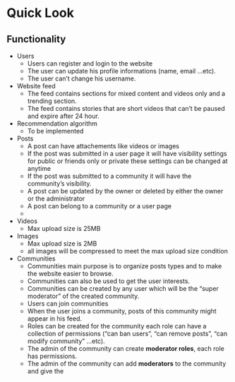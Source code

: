 # Quick Look

## Functionality
- Users
    - Users can register and login to the website
    - The user can update his profile informations (name, email …etc).
    - The user can’t change his username.
- Website feed
    - The feed contains sections for mixed content and videos only and a trending section.
    - The feed contains stories that  are short videos that can’t be paused and expire after 24 hour.
- Recommendation algorithm
    - To be implemented
- Posts
    - A post can have attachements like videos or images
    - If the post was submitted in a user page it will have visibility settings for public or friends only or private these settings can be changed at anytime
    - If the post was submitted to a community it will have the community’s visibility.
    - A post can be updated by the owner or deleted by either the owner or the administrator
    - A post can belong to a community or a user page
    - 
- Videos
    - Max upload size is 25MB
- Images
    - Max upload size is 2MB
    - all images will be compressed to meet the max upload size condition
- Communities
    - Communities main purpose is to organize posts types and to make the website easier to browse.
    - Communities can also be used to get the user interests.
    - Communities can be created by any user which will be the “super moderator” of the created community.
    - Users can join communities
    - When the user joins a community, posts of this community might appear in his feed.
    - Roles can be created for  the community each role can have a collection of permissions (“can ban users”, “can remove posts”, “can modify community” …etc).
    - The admin of the community can create **moderator roles**, each role has permissions.
    - The admin of the community can add **moderators** to the community and give the